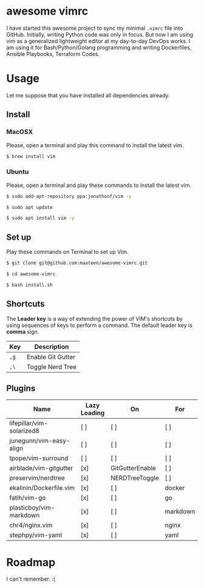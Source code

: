 # awesome vimrc

I have started this awesome project to sync my minimal `.vimrc` file into GitHub. Initially, writing Python code was only in focus. But now I am using vim as a generalized lightweight editor at my day-to-day DevOps works. I am using it for Bash/Python/Golang programming and writing Dockerfiles, Ansible Playbooks, Terraform Codes.

# Usage

Let me suppose that you have installed all dependencies already.

## Install

### MacOSX

Please, open a terminal and play this command to install the latest vim.

```bash
$ brew install vim
```

### Ubuntu

Please, open a terminal and play these commands to install the latest vim.

```bash
$ sudo add-apt-repository ppa:jonathonf/vim -y
```
```bash
$ sudo apt update
```
```bash
$ sudo apt install vim -y
```

## Set up

Play these commands on Terminal to set up Vim.

```bash
$ git clone git@github.com:maateen/awesome-vimrc.git
```
```bash
$ cd awesome-vimrc
```
```bash
$ bash install.sh
```

## Shortcuts

The **Leader key** is a way of extending the power of VIM's shortcuts by using sequences of keys to perform a command. The default leader key is **comma** sign.

| Key | Description |
| --- | --- |
| `,g`| Enable Git Gutter |
| `,\`| Toggle Nerd Tree |

## Plugins

| Name | Lazy Loading | On | For |
| --- | --- | --- | --- |
| lifepillar/vim-solarized8 | [ ] | [ ] | [ ] |
| junegunn/vim-easy-align | [ ] | [ ] | [ ] |
| tpope/vim-surround | [ ] | [ ] | [ ] |
| airblade/vim-gitgutter | [x] | GitGutterEnable | [ ] |
| preservim/nerdtree | [x] | NERDTreeToggle | [ ] |
| ekalinin/Dockerfile.vim | [x] | [ ] | docker |
| fatih/vim-go | [x] | [ ] | go |
| plasticboy/vim-markdown | [x] | [ ] | markdown |
| chr4/nginx.vim | [x] | [ ] | nginx |
| stephpy/vim-yaml | [x] | [ ] | yaml |

# Roadmap

I can't remember. :(
